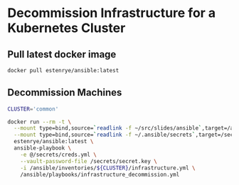 

# Decommission Infrastructure for a Kubernetes Cluster

## Pull latest docker image

```bash
docker pull estenrye/ansible:latest
```

## Decommission Machines

```bash
CLUSTER='common'

docker run --rm -t \
  --mount type=bind,source=`readlink -f ~/src/slides/ansible`,target=/ansible,readonly \
  --mount type=bind,source=`readlink -f ~/.ansible/secrets`,target=/secrets \
  estenrye/ansible:latest \
  ansible-playbook \
    -e @/secrets/creds.yml \
    --vault-password-file /secrets/secret.key \
    -i /ansible/inventories/${CLUSTER}/infrastructure.yml \
    /ansible/playbooks/infrastructure_decommission.yml
```
